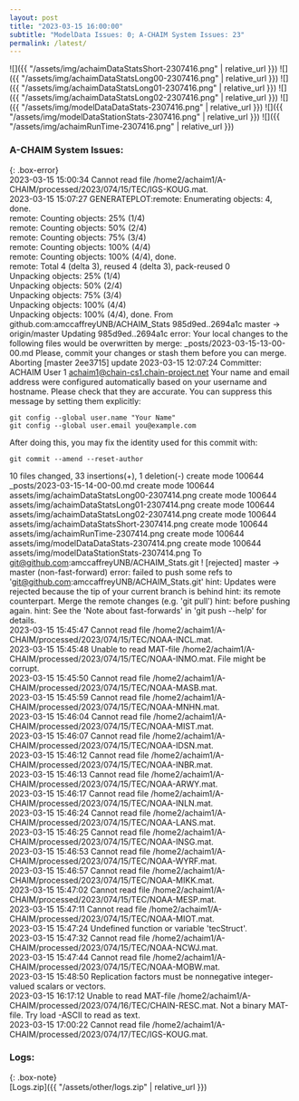 ```yaml
---
layout: post
title: "2023-03-15 16:00:00"
subtitle: "ModelData Issues: 0; A-CHAIM System Issues: 23"
permalink: /latest/
---
```


![]({{ "/assets/img/achaimDataStatsShort-2307416.png" | relative_url }})
![]({{ "/assets/img/achaimDataStatsLong00-2307416.png" | relative_url }})
![]({{ "/assets/img/achaimDataStatsLong01-2307416.png" | relative_url }})
![]({{ "/assets/img/achaimDataStatsLong02-2307416.png" | relative_url }})
![]({{ "/assets/img/modelDataDataStats-2307416.png" | relative_url }})
![]({{ "/assets/img/modelDataStationStats-2307416.png" | relative_url }})
![]({{ "/assets/img/achaimRunTime-2307416.png" | relative_url }})


### A-CHAIM System Issues:  
  
{: .box-error}  
2023-03-15 15:00:34 Cannot read file /home2/achaim1/A-CHAIM/processed/2023/074/15/TEC/IGS-KOUG.mat.  
2023-03-15 15:07:27 GENERATEPLOT:remote: Enumerating objects: 4, done.        
remote: Counting objects:  25% (1/4)        remote: Counting objects:  50% (2/4)        remote: Counting objects:  75% (3/4)        remote: Counting objects: 100% (4/4)        remote: Counting objects: 100% (4/4), done.        
remote: Total 4 (delta 3), reused 4 (delta 3), pack-reused 0        
Unpacking objects:  25% (1/4)   Unpacking objects:  50% (2/4)   Unpacking objects:  75% (3/4)   Unpacking objects: 100% (4/4)   Unpacking objects: 100% (4/4), done.
From github.com:amccaffreyUNB/ACHAIM_Stats
   985d9ed..2694a1c  master     -> origin/master
Updating 985d9ed..2694a1c
error: Your local changes to the following files would be overwritten by merge:
	_posts/2023-03-15-13-00-00.md
Please, commit your changes or stash them before you can merge.
Aborting
[master 2ee3715] update 2023-03-15 12:07:24
 Committer: ACHAIM User 1 <achaim1@chain-cs1.chain-project.net>
Your name and email address were configured automatically based
on your username and hostname. Please check that they are accurate.
You can suppress this message by setting them explicitly:

    git config --global user.name "Your Name"
    git config --global user.email you@example.com

After doing this, you may fix the identity used for this commit with:

    git commit --amend --reset-author

 10 files changed, 33 insertions(+), 1 deletion(-)
 create mode 100644 _posts/2023-03-15-14-00-00.md
 create mode 100644 assets/img/achaimDataStatsLong00-2307414.png
 create mode 100644 assets/img/achaimDataStatsLong01-2307414.png
 create mode 100644 assets/img/achaimDataStatsLong02-2307414.png
 create mode 100644 assets/img/achaimDataStatsShort-2307414.png
 create mode 100644 assets/img/achaimRunTime-2307414.png
 create mode 100644 assets/img/modelDataDataStats-2307414.png
 create mode 100644 assets/img/modelDataStationStats-2307414.png
To git@github.com:amccaffreyUNB/ACHAIM_Stats.git
 ! [rejected]        master -> master (non-fast-forward)
error: failed to push some refs to 'git@github.com:amccaffreyUNB/ACHAIM_Stats.git'
hint: Updates were rejected because the tip of your current branch is behind
hint: its remote counterpart. Merge the remote changes (e.g. 'git pull')
hint: before pushing again.
hint: See the 'Note about fast-forwards' in 'git push --help' for details.  
2023-03-15 15:45:47 Cannot read file /home2/achaim1/A-CHAIM/processed/2023/074/15/TEC/NOAA-INCL.mat.  
2023-03-15 15:45:48 Unable to read MAT-file /home2/achaim1/A-CHAIM/processed/2023/074/15/TEC/NOAA-INMO.mat. File might be corrupt.  
2023-03-15 15:45:50 Cannot read file /home2/achaim1/A-CHAIM/processed/2023/074/15/TEC/NOAA-MASB.mat.  
2023-03-15 15:45:59 Cannot read file /home2/achaim1/A-CHAIM/processed/2023/074/15/TEC/NOAA-MNHN.mat.  
2023-03-15 15:46:04 Cannot read file /home2/achaim1/A-CHAIM/processed/2023/074/15/TEC/NOAA-MIST.mat.  
2023-03-15 15:46:07 Cannot read file /home2/achaim1/A-CHAIM/processed/2023/074/15/TEC/NOAA-IDSN.mat.  
2023-03-15 15:46:12 Cannot read file /home2/achaim1/A-CHAIM/processed/2023/074/15/TEC/NOAA-INBR.mat.  
2023-03-15 15:46:13 Cannot read file /home2/achaim1/A-CHAIM/processed/2023/074/15/TEC/NOAA-ARWY.mat.  
2023-03-15 15:46:17 Cannot read file /home2/achaim1/A-CHAIM/processed/2023/074/15/TEC/NOAA-INLN.mat.  
2023-03-15 15:46:24 Cannot read file /home2/achaim1/A-CHAIM/processed/2023/074/15/TEC/NOAA-LANS.mat.  
2023-03-15 15:46:25 Cannot read file /home2/achaim1/A-CHAIM/processed/2023/074/15/TEC/NOAA-INSG.mat.  
2023-03-15 15:46:53 Cannot read file /home2/achaim1/A-CHAIM/processed/2023/074/15/TEC/NOAA-WYRF.mat.  
2023-03-15 15:46:57 Cannot read file /home2/achaim1/A-CHAIM/processed/2023/074/15/TEC/NOAA-MIKK.mat.  
2023-03-15 15:47:02 Cannot read file /home2/achaim1/A-CHAIM/processed/2023/074/15/TEC/NOAA-MESP.mat.  
2023-03-15 15:47:11 Cannot read file /home2/achaim1/A-CHAIM/processed/2023/074/15/TEC/NOAA-MIOT.mat.  
2023-03-15 15:47:24 Undefined function or variable 'tecStruct'.  
2023-03-15 15:47:32 Cannot read file /home2/achaim1/A-CHAIM/processed/2023/074/15/TEC/NOAA-NCWJ.mat.  
2023-03-15 15:47:44 Cannot read file /home2/achaim1/A-CHAIM/processed/2023/074/15/TEC/NOAA-MOBW.mat.  
2023-03-15 15:48:50 Replication factors must be nonnegative integer-valued scalars or vectors.  
2023-03-15 16:17:12 Unable to read MAT-file /home2/achaim1/A-CHAIM/processed/2023/074/16/TEC/CHAIN-RESC.mat. Not a binary MAT-file. Try load -ASCII to read as text.  
2023-03-15 17:00:22 Cannot read file /home2/achaim1/A-CHAIM/processed/2023/074/17/TEC/IGS-KOUG.mat.  

### Logs:  
  
{: .box-note}  
[Logs.zip]({{ "/assets/other/logs.zip" | relative_url }})  
